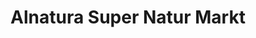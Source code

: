 ---
title: "Alnatura Super Natur Markt"
url: /berlin/alnatura-super-natur-markt-alte-jakobstrasse/
shop: Supermarkt
---